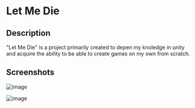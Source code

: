 # Let Me Die

## Description

"Let Me Die" is a project primarily created to depen my knoledge in unity and acquire the ability to be able to create games on my own from scratch.


## Screenshots

![image](https://github.com/user-attachments/assets/fd98fb29-87e3-426a-8a87-360e6ca7e8b4)


![image](https://github.com/user-attachments/assets/80a25d7e-b52e-476f-a21f-517aaf1ff928)

